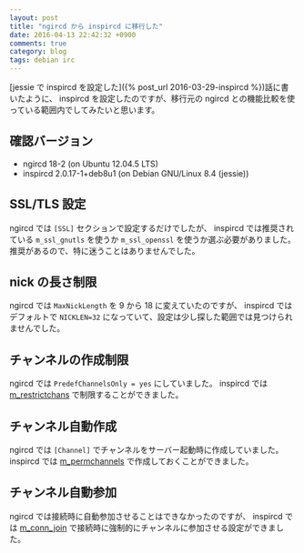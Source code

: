 ```yaml
---
layout: post
title: "ngircd から inspircd に移行した"
date: 2016-04-13 22:42:32 +0900
comments: true
category: blog
tags: debian irc
---
```

[jessie で inspircd を設定した]({% post_url 2016-03-29-inspircd %})話に書いたように、 inspircd を設定したのですが、移行元の ngircd との機能比較を使っている範囲内でしてみたいと思います。

<!--more-->

## 確認バージョン

- ngircd 18-2 (on Ubuntu 12.04.5 LTS)
- inspircd 2.0.17-1+deb8u1 (on Debian GNU/Linux 8.4 (jessie))

## SSL/TLS 設定

ngircd では `[SSL]` セクションで設定するだけでしたが、 inspircd では推奨されている `m_ssl_gnutls` を使うか `m_ssl_openssl` を使うか選ぶ必要がありました。
推奨があるので、特に迷うことはありませんでした。

## nick の長さ制限

ngircd では `MaxNickLength` を 9 から 18 に変えていたのですが、 inspircd ではデフォルトで `NICKLEN=32` になっていて、設定は少し探した範囲では見つけられませんでした。

## チャンネルの作成制限

ngircd では `PredefChannelsOnly = yes` にしていました。 inspircd では [m_restrictchans](https://wiki.inspircd.org/Modules/2.0/restrictchans) で制限することができました。

## チャンネル自動作成

ngircd では `[Channel]` でチャンネルをサーバー起動時に作成していました。 inspircd では [m_permchannels](https://wiki.inspircd.org/Modules/2.0/permchannels) で作成しておくことができました。

## チャンネル自動参加

ngircd では接続時に自動参加させることはできなかったのですが、 inspircd では [m_conn_join](https://wiki.inspircd.org/Modules/2.0/conn_join) で接続時に強制的にチャンネルに参加させる設定ができました。
